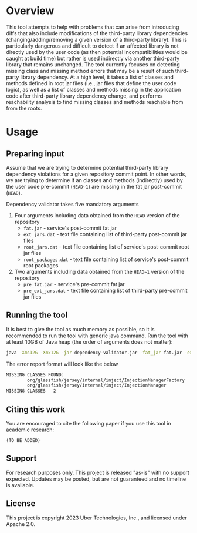 # Overview

This tool attempts to help with problems that can arise from introducing diffs that also include modifications of the third-party library dependencies (changing/adding/removing a given version of a third-party library). This is particularly dangerous and difficult to detect if an affected library is not directly used by the user code (as then potential incompatibilities would be caught at build time) but rather is used indirectly via another third-party library that remains unchanged. The tool currently focuses on detecting missing class and missing method errors that may be a result of such third-party library dependency. At a high level, it takes a list of classes and methods defined in root jar files (i.e., jar files that define the user code logic), as well as a list of classes and methods missing in the application code after third-party library dependency change, and performs reachability analysis to find missing classes and methods reachable from from the roots.

# Usage

## Preparing input

Assume that we are trying to determine potential third-party library dependency violations for a given repository commit point. In other words, we are trying to determine if an classes and methods (indirectly) used by the user code pre-commit (`HEAD~1`) are missing in the fat jar post-commit (`HEAD`).

Dependency validator takes five mandatory arguments

1. Four arguments including data obtained from the `HEAD` version of the repository
   - `fat.jar` - service's post-commit fat jar
   - `ext_jars.dat` - text file containing list of third-party post-commit jar files
   - `root_jars.dat` - text file containing list of service's post-commit root jar files
   - `root_packages.dat` - text file containing list of service's post-commit root packages
2. Two arguments including data obtained from the `HEAD~1` version of the repository
   - `pre_fat.jar` - service's pre-commit fat jar
   - `pre_ext_jars.dat` - text file containing list of third-party pre-commit jar files

## Running the tool

It is best to give the tool as much memory as possible, so it is recommended to run the tool with generic java command. Run the tool with at least 10GB of Java heap (the order of arguments does not matter):

```bash
java -Xms12G -Xmx12G -jar dependency-validator.jar -fat_jar fat.jar -ext_jars ext_jars.dat -root_jars root_jars.dat -root_packages root_packages.dat -pre_fat_jar pre_fat.jar -pre_ext_jars pre_ext_jars.dat
```

The error report format will look like the below

```bash
MISSING CLASSES FOUND:
        org/glassfish/jersey/internal/inject/InjectionManagerFactory
        org/glassfish/jersey/internal/inject/InjectionManager
MISSING CLASSES   2
```

## Citing this work

You are encouraged to cite the following paper if you use this tool in academic research:

```
(TO BE ADDED)
```

## Support

For research purposes only.  This project is released "as-is" with no support expected.  Updates may be posted, but are not guaranteed and no timeline is available.

## License

This project is copyright 2023 Uber Technologies, Inc., and licensed under Apache 2.0.
